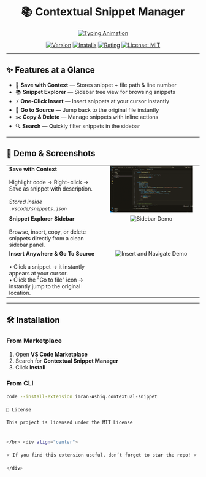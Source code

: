 <div align="center">

# 📚 Contextual Snippet Manager  

<a href="https://git.io/typing-svg">
  <img src="https://readme-typing-svg.herokuapp.com?font=Fira+Code&weight=600&size=24&duration=4000&pause=1000&color=58A6FF&center=true&vCenter=true&width=600&lines=Save+Code+Snippets+with+Context;Boost+Productivity+in+VS+Code;Insert%2C+Copy%2C+Delete+Snippets+Effortlessly" alt="Typing Animation" />
</a>

[![Version](https://img.shields.io/visual-studio-marketplace/v/imran-Ashiq.contextual-snippet?label=Marketplace&logo=visual-studio-code&style=for-the-badge)](https://marketplace.visualstudio.com/items?itemName=imran-Ashiq.contextual-snippet)
[![Installs](https://img.shields.io/visual-studio-marketplace/i/imran-Ashiq.contextual-snippet?style=for-the-badge&color=brightgreen)](https://marketplace.visualstudio.com/items?itemName=imran-Ashiq.contextual-snippet)
[![Rating](https://img.shields.io/visual-studio-marketplace/r/imran-Ashiq.contextual-snippet?style=for-the-badge&color=yellow)](https://marketplace.visualstudio.com/items?itemName=imran-Ashiq.contextual-snippet)
[![License: MIT](https://img.shields.io/badge/License-MIT-blue.svg?style=for-the-badge)](LICENSE)

</div>

---

## ✨ Features at a Glance  

- 💾 **Save with Context** — Stores snippet + file path & line number  
- 📚 **Snippet Explorer** — Sidebar tree view for browsing snippets  
- ⚡ **One-Click Insert** — Insert snippets at your cursor instantly  
- 🔗 **Go to Source** — Jump back to the original file instantly  
- ✂️ **Copy & Delete** — Manage snippets with inline actions  
- 🔍 **Search** — Quickly filter snippets in the sidebar  

---

## 🚀 Demo & Screenshots  

<table>
  <tr>
    <td width="50%" valign="top">
      <strong>Save with Context</strong><br><br>
      Highlight code → Right-click → Save as snippet with description.<br><br>
      <em>Stored inside <code>.vscode/snippets.json</code></em>
    </td>
    <td width="50%" valign="top" align="center">
      <img src="https://raw.githubusercontent.com/Imran-Ashiq/Imran-Ashiq/main/banner/intV1.gif" alt="Save Snippet Demo" width="90%">
    </td>
  </tr>

  <tr>
    <td width="50%" valign="top">
      <strong>Snippet Explorer Sidebar</strong><br><br>
      Browse, insert, copy, or delete snippets directly from a clean sidebar panel.
    </td>
    <td width="50%" valign="top" align="center">
      <img src="https://raw.githubusercontent.com/Imran-Ashiq/Imran-Ashiq/main/banner/intV2.1.gif" alt="Sidebar Demo" width="90%">
    </td>
  </tr>

  <tr>
    <td width="50%" valign="top">
      <strong>Insert Anywhere & Go To Source</strong><br><br>
      • Click a snippet → it instantly appears at your cursor.<br>
      • Click the "Go to file" icon → instantly jump to the original location.
    </td>
    <td width="50%" valign="top" align="center">
      <img src="https://raw.githubusercontent.com/Imran-Ashiq/Imran-Ashiq/main/banner/intV3.gif" alt="Insert and Navigate Demo" width="90%">
    </td>
  </tr>
</table>  

---

## 🛠️ Installation  

### From Marketplace  
1. Open **VS Code Marketplace**  
2. Search for **Contextual Snippet Manager**  
3. Click **Install**  

### From CLI  

```bash
code --install-extension imran-Ashiq.contextual-snippet

📄 License

This project is licensed under the MIT License


</br> <div align="center">

⭐ If you find this extension useful, don’t forget to star the repo! ⭐

</div>